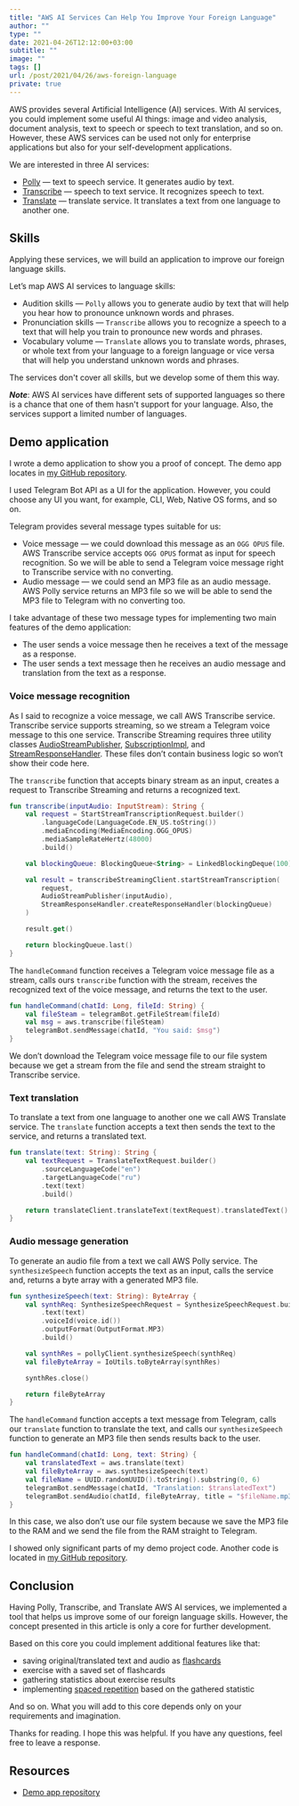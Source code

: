 ```yaml
---
title: "AWS AI Services Can Help You Improve Your Foreign Language"
author: ""
type: ""
date: 2021-04-26T12:12:00+03:00
subtitle: ""
image: ""
tags: []
url: /post/2021/04/26/aws-foreign-language
private: true
---
```

AWS provides several Artificial Intelligence (AI) services. With AI services, you could implement some useful AI things: image and video analysis, document analysis, text to speech or speech to text translation, and so on. However, these AWS services can be used not only for enterprise applications but also for your self-development applications.

<!--more-->

We are interested in three AI services:
* [Polly](https://aws.amazon.com/polly) — text to speech service. It generates audio by text.
* [Transcribe](https://aws.amazon.com/transcribe) — speech to text service. It recognizes speech to text.
* [Translate](https://aws.amazon.com/translate) — translate service. It translates a text from one language to another one.

## Skills
Applying these services, we will build an application to improve our foreign language skills.

Let’s map AWS AI services to language skills:
* Audition skills — `Polly` allows you to generate audio by text that will help you hear how to pronounce unknown words and phrases.
* Pronunciation skills — `Transcribe` allows you to recognize a speech to a text that will help you train to pronounce new words and phrases.
* Vocabulary volume — `Translate` allows you to translate words, phrases, or whole text from your language to a foreign language or vice versa that will help you understand unknown words and phrases.

The services don't cover all skills, but we develop some of them this way.

***Note***: AWS AI services have different sets of supported languages so there is a chance that one of them hasn't support for your language. Also, the services support a limited number of languages.

## Demo application
I wrote a demo application to show you a proof of concept. The demo app locates in [my GitHub repository](https://github.com/jaitl/aws-lambda-telegram-lang-demo).

I used Telegram Bot API as a UI for the application. However, you could choose any UI you want, for example, CLI, Web, Native OS forms, and so on.

Telegram provides several message types suitable for us:
* Voice message — we could download this message as an `OGG OPUS` file. AWS Transcribe service accepts `OGG OPUS` format as input for speech recognition. So we will be able to send a Telegram voice message right to Transcribe service with no converting.
* Audio message — we could send an MP3 file as an audio message. AWS Polly service returns an MP3 file so we will be able to send the MP3 file to Telegram with no converting too.

I take advantage of these two message types for implementing two main features of the demo application:
* The user sends a voice message then he receives a text of the message as a response.
* The user sends a text message then he receives an audio message and translation from the text as a response.

### Voice message recognition
As I said to recognize a voice message, we call AWS Transcribe service. Transcribe service supports streaming, so we stream a Telegram voice message to this one service. Transcribe Streaming requires three utility classes [AudioStreamPublisher](https://github.com/jaitl/aws-lambda-telegram-lang-demo/blob/main/src/main/kotlin/com/github/jaitl/aws/telegram/english/aws/steamming/AudioStreamPublisher.kt), [SubscriptionImpl](https://github.com/jaitl/aws-lambda-telegram-lang-demo/blob/main/src/main/kotlin/com/github/jaitl/aws/telegram/english/aws/steamming/SubscriptionImpl.kt), and [StreamResponseHandler](https://github.com/jaitl/aws-lambda-telegram-lang-demo/blob/main/src/main/kotlin/com/github/jaitl/aws/telegram/english/aws/steamming/StreamResponseHandler.kt). These files don’t contain business logic so won’t show their code here.

The `transcribe` function that accepts binary stream as an input, creates a request to Transcribe Streaming and returns a recognized text.

```kotlin
fun transcribe(inputAudio: InputStream): String {
    val request = StartStreamTranscriptionRequest.builder()
        .languageCode(LanguageCode.EN_US.toString())
        .mediaEncoding(MediaEncoding.OGG_OPUS)
        .mediaSampleRateHertz(48000)
        .build()

    val blockingQueue: BlockingQueue<String> = LinkedBlockingDeque(100)

    val result = transcribeStreamingClient.startStreamTranscription(
        request,
        AudioStreamPublisher(inputAudio),
        StreamResponseHandler.createResponseHandler(blockingQueue)
    )

    result.get()

    return blockingQueue.last()
}
```

The `handleCommand` function receives a Telegram voice message file as a stream, calls ours `transcribe` function with the stream, receives the recognized text of the voice message, and returns the text to the user.

```kotlin
fun handleCommand(chatId: Long, fileId: String) {
    val fileSteam = telegramBot.getFileStream(fileId)
    val msg = aws.transcribe(fileSteam)
    telegramBot.sendMessage(chatId, "You said: $msg")
}
```

We don’t download the Telegram voice message file to our file system because we get a stream from the file and send the stream straight to Transcribe service.

### Text translation
To translate a text from one language to another one we call AWS Translate service. The `translate` function accepts a text then sends the text to the service, and returns a translated text.

```kotlin
fun translate(text: String): String {
    val textRequest = TranslateTextRequest.builder()
        .sourceLanguageCode("en")
        .targetLanguageCode("ru")
        .text(text)
        .build()

    return translateClient.translateText(textRequest).translatedText()
}
```

### Audio message generation
To generate an audio file from a text we call AWS Polly service. The `synthesizeSpeech` function accepts the text as an input, calls the service and, returns a byte array with a generated MP3 file.

```kotlin
fun synthesizeSpeech(text: String): ByteArray {
    val synthReq: SynthesizeSpeechRequest = SynthesizeSpeechRequest.builder()
        .text(text)
        .voiceId(voice.id())
        .outputFormat(OutputFormat.MP3)
        .build()

    val synthRes = pollyClient.synthesizeSpeech(synthReq)
    val fileByteArray = IoUtils.toByteArray(synthRes)

    synthRes.close()

    return fileByteArray
}
```

The `handleCommand` function accepts a text message from Telegram, calls our `translate` function to translate the text, and calls our `synthesizeSpeech` function to generate an MP3 file then sends results back to the user.

```kotlin
fun handleCommand(chatId: Long, text: String) {
    val translatedText = aws.translate(text)
    val fileByteArray = aws.synthesizeSpeech(text)
    val fileName = UUID.randomUUID().toString().substring(0, 6)
    telegramBot.sendMessage(chatId, "Translation: $translatedText")
    telegramBot.sendAudio(chatId, fileByteArray, title = "$fileName.mp3")
}
```

In this case, we also don’t use our file system because we save the MP3 file to the RAM and we send the file from the RAM straight to Telegram.

I showed only significant parts of my demo project code. Another code is located in [my GitHub repository](https://github.com/jaitl/aws-lambda-telegram-lang-demo).

## Conclusion
Having Polly, Transcribe, and Translate AWS AI services, we implemented a tool that helps us improve some of our foreign language skills. However, the concept presented in this article is only a core for further development.

Based on this core you could implement additional features like that:
* saving original/translated text and audio as [flashcards](https://en.wikipedia.org/wiki/Flashcard)
* exercise with a saved set of flashcards
* gathering statistics about exercise results
* implementing [spaced repetition](https://en.wikipedia.org/wiki/Spaced_repetition) based on the gathered statistic

And so on. What you will add to this core depends only on your requirements and imagination.

Thanks for reading. I hope this was helpful. If you have any questions, feel free to leave a response.

## Resources
* [Demo app repository](https://github.com/jaitl/aws-lambda-telegram-lang-demo)
